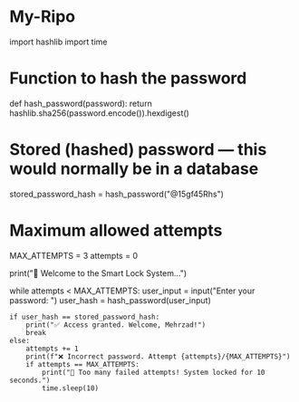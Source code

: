 # My-Ripo
import hashlib
import time

# Function to hash the password
def hash_password(password):
    return hashlib.sha256(password.encode()).hexdigest()

# Stored (hashed) password — this would normally be in a database
stored_password_hash = hash_password("@15gf45Rhs")

# Maximum allowed attempts
MAX_ATTEMPTS = 3
attempts = 0

print("🔐 Welcome to the Smart Lock System...")

while attempts < MAX_ATTEMPTS:
    user_input = input("Enter your password: ")
    user_hash = hash_password(user_input)

    if user_hash == stored_password_hash:
        print("✅ Access granted. Welcome, Mehrzad!")
        break
    else:
        attempts += 1
        print(f"❌ Incorrect password. Attempt {attempts}/{MAX_ATTEMPTS}")
        if attempts == MAX_ATTEMPTS:
            print("🚫 Too many failed attempts! System locked for 10 seconds.")
            time.sleep(10)
